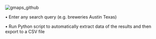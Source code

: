 ![gmaps_github](https://github.com/blakebrandon-hub/Google-Maps-Lead-Generator/assets/50201165/d1e96049-18a7-40ec-a69f-b993663ee0c7)


• Enter any search query (e.g. breweries Austin Texas)

• Run Python script to automatically extract data of the results and then export to a CSV file

